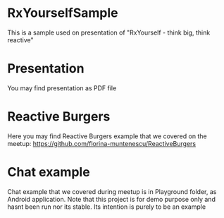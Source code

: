 # RxYourselfSample
This is a sample used on presentation of "RxYourself - think big, think reactive"

# Presentation
You may find presentation as PDF file

# Reactive Burgers
Here you may find Reactive Burgers example that we covered on the meetup:
https://github.com/florina-muntenescu/ReactiveBurgers

# Chat example
Chat example that we covered during meetup is in Playground folder, as Android application. Note that this project is for demo purpose only and hasnt been run nor its stable. Its intention is purely to be an example
